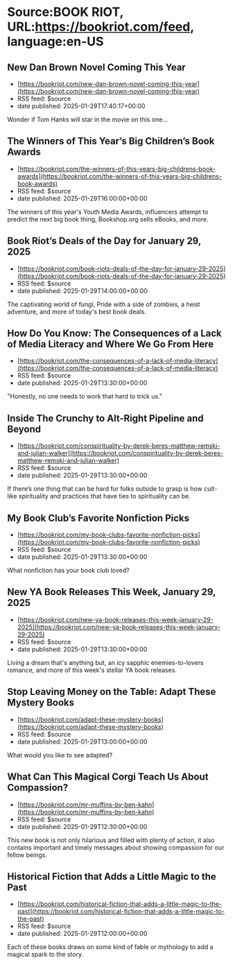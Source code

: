# Source:BOOK RIOT, URL:https://bookriot.com/feed, language:en-US

## New Dan Brown Novel Coming This Year
 - [https://bookriot.com/new-dan-brown-novel-coming-this-year](https://bookriot.com/new-dan-brown-novel-coming-this-year)
 - RSS feed: $source
 - date published: 2025-01-29T17:40:17+00:00

Wonder if Tom Hanks will star in the movie on this one...

## The Winners of This Year’s Big Children’s Book Awards
 - [https://bookriot.com/the-winners-of-this-years-big-childrens-book-awards](https://bookriot.com/the-winners-of-this-years-big-childrens-book-awards)
 - RSS feed: $source
 - date published: 2025-01-29T16:00:00+00:00

The winners of this year's Youth Media Awards, influencers attempt to predict the next big book thing, Bookshop.org sells eBooks, and more.

## Book Riot’s Deals of the Day for January 29, 2025
 - [https://bookriot.com/book-riots-deals-of-the-day-for-january-29-2025](https://bookriot.com/book-riots-deals-of-the-day-for-january-29-2025)
 - RSS feed: $source
 - date published: 2025-01-29T14:00:00+00:00

The captivating world of fungi, Pride with a side of zombies, a heist adventure, and more of today's best book deals.

## How Do You Know: The Consequences of a Lack of Media Literacy and Where We Go From Here
 - [https://bookriot.com/the-consequences-of-a-lack-of-media-literacy](https://bookriot.com/the-consequences-of-a-lack-of-media-literacy)
 - RSS feed: $source
 - date published: 2025-01-29T13:30:00+00:00

"Honestly, no one needs to work that hard to trick us."

## Inside The Crunchy to Alt-Right Pipeline and Beyond
 - [https://bookriot.com/conspirituality-by-derek-beres-matthew-remski-and-julian-walker](https://bookriot.com/conspirituality-by-derek-beres-matthew-remski-and-julian-walker)
 - RSS feed: $source
 - date published: 2025-01-29T13:30:00+00:00

If there’s one thing that can be hard for folks outside to grasp is how cult-like spirituality and practices that have ties to spirituality can be.

## My Book Club’s Favorite Nonfiction Picks
 - [https://bookriot.com/my-book-clubs-favorite-nonfiction-picks](https://bookriot.com/my-book-clubs-favorite-nonfiction-picks)
 - RSS feed: $source
 - date published: 2025-01-29T13:30:00+00:00

What nonfiction has your book club loved?

## New YA Book Releases This Week, January 29, 2025
 - [https://bookriot.com/new-ya-book-releases-this-week-january-29-2025](https://bookriot.com/new-ya-book-releases-this-week-january-29-2025)
 - RSS feed: $source
 - date published: 2025-01-29T13:30:00+00:00

Living a dream that's anything but, an icy sapphic enemies-to-lovers romance, and more of this week's stellar YA book releases.

## Stop Leaving Money on the Table: Adapt These Mystery Books
 - [https://bookriot.com/adapt-these-mystery-books](https://bookriot.com/adapt-these-mystery-books)
 - RSS feed: $source
 - date published: 2025-01-29T13:00:00+00:00

What would you like to see adapted?

## What Can This Magical Corgi Teach Us About Compassion?
 - [https://bookriot.com/mr-muffins-by-ben-kahn](https://bookriot.com/mr-muffins-by-ben-kahn)
 - RSS feed: $source
 - date published: 2025-01-29T12:30:00+00:00

This new book is not only hilarious and filled with plenty of action, it also contains important and timely messages about showing compassion for our fellow beings.

## Historical Fiction that Adds a Little Magic to the Past
 - [https://bookriot.com/historical-fiction-that-adds-a-little-magic-to-the-past](https://bookriot.com/historical-fiction-that-adds-a-little-magic-to-the-past)
 - RSS feed: $source
 - date published: 2025-01-29T12:00:00+00:00

Each of these books draws on some kind of fable or mythology to add a magical spark to the story.

